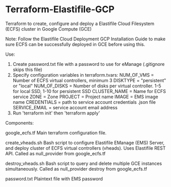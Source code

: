 # Terraform-Elastifile-GCP

Terraform to create, configure and deploy a Elastifile Cloud Filesystem (ECFS) cluster in Google Compute (GCE)

Note:
Follow the Elastifile Cloud Deployment GCP Installation Guide to make sure ECFS can be successfully deployed in GCE before using this.

Use:
1. Create password.txt file with a password to use for eManage  (.gitignore skips this file)
2. Specify configuration variables in terraform.tvars:
NUM_OF_VMS = Number of ECFS virtual controllers, minimum 3
DISKTYPE = "persistent" or "local"
NUM_OF_DISKS = Number of disks per virtual controller. 1-5 for local SSD, 1-10 for persistent SSD
CLUSTER_NAME = Name for ECFS service
ZONE = Zone
PROJECT = Project name
IMAGE = EMS image name
CREDENTIALS = path to service account credentials .json file
SERVICE_EMAIL = service account email address
3. Run 'terraform init' then 'terraform apply'

Components:

google_ecfs.tf
Main terraform configuration file.

create_vheads.sh
Bash script to configure Elastifile EManage (EMS) Server, and deploy cluster of ECFS virtual controllers (vheads). Uses Elastifile REST API. Called as null_provider from google_ecfs.tf

destroy_vheads.sh
Bash script to query and delete multiple GCE instances simultaneously. Called as null_provider destroy from google_ecfs.tf

password.txt
Plaintext file with EMS password
